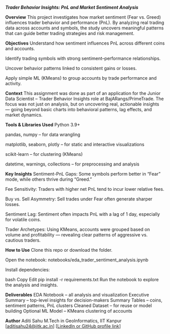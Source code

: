 ***Trader Behavior Insights: PnL and Market Sentiment Analysis***

**Overview**
This project investigates how market sentiment (Fear vs. Greed) influences trader behavior and performance (PnL). By analyzing real trading data across accounts and symbols, the study uncovers meaningful patterns that can guide better trading strategies and risk management.

**Objectives**
Understand how sentiment influences PnL across different coins and accounts.

Identify trading symbols with strong sentiment–performance relationships.

Uncover behavior patterns linked to consistent gains or losses.

Apply simple ML (KMeans) to group accounts by trade performance and activity.

**Context**
This assignment was done as part of an application for the Junior Data Scientist – Trader Behavior Insights role at BajARangs/PrimeTrade. The focus was not just on analysis, but on uncovering real, actionable insights — going beyond basic charts into behavioral patterns, lag effects, and market dynamics.

**Tools & Libraries Used**
Python 3.9+

pandas, numpy – for data wrangling

matplotlib, seaborn, plotly – for static and interactive visualizations

scikit-learn – for clustering (KMeans)

datetime, warnings, collections – for preprocessing and analysis

**Key Insights**
Sentiment-PnL Gaps: Some symbols perform better in “Fear” mode, while others thrive during “Greed.”

Fee Sensitivity: Traders with higher net PnL tend to incur lower relative fees.

Buy vs. Sell Asymmetry: Sell trades under Fear often generate sharper losses.

Sentiment Lag: Sentiment often impacts PnL with a lag of 1 day, especially for volatile coins.

Trader Archetypes: Using KMeans, accounts were grouped based on volume and profitability — revealing clear patterns of aggressive vs. cautious traders.

**How to Use**
Clone this repo or download the folder.

Open the notebook: notebooks/eda_trader_sentiment_analysis.ipynb

Install dependencies:

bash
Copy
Edit
pip install -r requirements.txt
Run the notebook to explore the analysis and insights.

**Deliverables**
EDA Notebook – all analysis and visualization
Executive Summary – top-level insights for decision-makers
Summary Tables – coins, sentiment patterns, PnL clusters
Cleaned Dataset – for reuse or model building
Optional ML Model – KMeans clustering of accounts

**Author**
Aditi Sahu
M.Tech in GeoInformatics, IIT Kanpur
[aditisahu24@iitk.ac.in]
[[LinkedIn or GitHub profile link](https://github.com/aditisahu911)]


